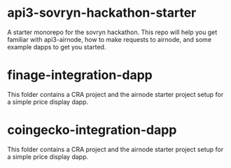 # api3-sovryn-hackathon-starter
A starter monorepo for the sovryn hackathon. This repo will help you get familiar with api3-airnode, how to make requests to airnode, and some example dapps to get you started.


# finage-integration-dapp
This folder contains a CRA project and the airnode starter project setup for a simple price display dapp.

# coingecko-integration-dapp
This folder contains a CRA project and the airnode starter project setup for a simple price display dapp.
